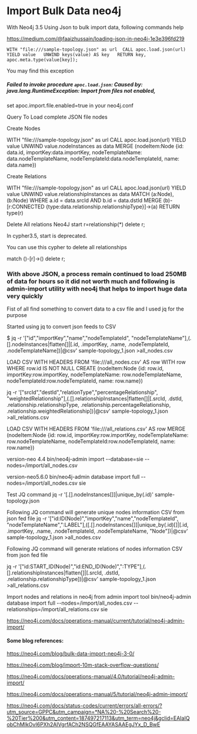 # Import Bulk Data neo4j
With Neo4j 3.5
Using Json to bulk import data, following commands help

https://medium.com/@faaizhussain/loading-json-in-neo4j-1e3e396fd219

`WITH "file:///sample-topology.json" as url 
CALL apoc.load.json(url) YIELD value  
UNWIND keys(value) AS key  
RETURN key, apoc.meta.type(value[key]);`

You may find this exception

##### Failed to invoke procedure `apoc.load.json`: Caused by: java.lang.RuntimeException: Import from files not enabled,
set apoc.import.file.enabled=true in your neo4j.conf


Query To Load complete JSON file nodes

Create Nodes 

WITH "file:///sample-topology.json" as url 
CALL apoc.load.json(url) YIELD value 
UNWIND  value.nodeInstances as data
MERGE (nodeItem:Node {id: data.id, importKey:data.importKey, nodeTemplateName: data.nodeTemplateName, nodeTemplateId:data.nodeTemplateId, name: data.name})

Create Relations

WITH "file:///sample-topology.json" as url 
CALL apoc.load.json(url) YIELD value 
UNWIND value.relationshipInstances as data
MATCH
  (a:Node),
  (b:Node)
WHERE a.id = data.srcId AND b.id = data.dstId
MERGE (b)-[r:CONNECTED {type:data.relationship.relationshipType}]->(a)
RETURN type(r)


Delete All relations Neo4J
start r=relationship(*) 
delete r;

In cypher3.5, start is deprecated.

You can use this cypher to delete all relationships

match ()-[r]->() delete r;

### With above JSON, a process remain continued to load 250MB of data for hours so it did not worth much and following is admin-import utility with neo4j that helps to import huge data very quickly


Fist of all find something to convert data to a csv file and I used jq for the purpose

Started using jq to convert json feeds to CSV

$ jq -r '["id","importKey","name","nodeTemplateId", "nodeTemplateName"],(.[].nodeInstances|flatten[]|[.id, .importKey, .name, .nodeTemplateId, .nodeTemplateName])|@csv' sample-topology_1.json >all_nodes.csv

LOAD CSV WITH HEADERS FROM 'file:///all_nodes.csv' AS row
WITH row WHERE row.id IS NOT NULL
CREATE (nodeItem:Node {id: row.id, importKey:row.importKey, nodeTemplateName: row.nodeTemplateName, nodeTemplateId:row.nodeTemplateId, name: row.name})



jq -r '["srcId","destId","relationType","percentageRelationship", "weightedRelationship"],(.[].relationshipInstances|flatten[]|[.srcId, .dstId, .relationship.relationshipType, .relationship.percentageRelationship, .relationship.weightedRelationship])|@csv' sample-topology_1.json >all_relations.csv


LOAD CSV WITH HEADERS FROM 'file:///all_relations.csv' AS row
MERGE (nodeItem:Node {id: row.id, importKey:row.importKey, nodeTemplateName: row.nodeTemplateName, nodeTemplateId:row.nodeTemplateId, name: row.name})

version-neo 4.4
bin/neo4j-admin import --database=sie --nodes=/import/all_nodes.csv

version-neo5.6.0
bin/neo4j-admin database import full --nodes=/import/all_nodes.csv sie

Test JQ command
jq -r '[.[].nodeInstances[]]|unique_by(.id)' sample-topology.json

Following JQ command will generate unique nodes information CSV from json fed file
jq -r '["id:ID(Node)","importKey","name","nodeTemplateId", "nodeTemplateName",":LABEL"],([.[].nodeInstances[]]|unique_by(.id)[]|[.id, .importKey, .name, .nodeTemplateId, .nodeTemplateName, "Node"])|@csv' sample-topology_1.json >all_nodes.csv

Following JQ command will generate relations of nodes information CSV from json fed file

jq -r '["id:START_ID(Node)","id:END_ID(Node)",":TYPE"],(.[].relationshipInstances|flatten[]|[.srcId, .dstId, .relationship.relationshipType])|@csv' sample-topology_1.json >all_relations.csv

Import nodes and relations in neo4j from admin import tool
bin/neo4j-admin database import full --nodes=/import/all_nodes.csv --relationships=/import/all_relations.csv sie

https://neo4j.com/docs/operations-manual/current/tutorial/neo4j-admin-import/


#### Some blog references:

https://neo4j.com/blog/bulk-data-import-neo4j-3-0/

https://neo4j.com/blog/import-10m-stack-overflow-questions/

https://neo4j.com/docs/operations-manual/4.0/tutorial/neo4j-admin-import/

https://neo4j.com/docs/operations-manual/5/tutorial/neo4j-admin-import/

https://neo4j.com/docs/status-codes/current/errors/all-errors/?utm_source=GPPC&utm_campaign=*NA%20-%20Search%20-%20Tier%200&utm_content=187497217113&utm_term=neo4j&gclid=EAIaIQobChMIkOvI6PXh2AIVgrfACh2NSQGfEAAYASAAEgJYx_D_BwE
